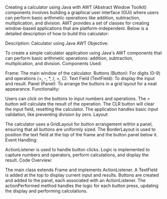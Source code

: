 Creating a calculator using Java with AWT (Abstract Window Toolkit) components involves building a graphical user interface (GUI) where users can perform basic arithmetic operations like addition, subtraction, multiplication, and division. AWT provides a set of classes for creating window-based applications that are platform-independent. Below is a detailed description of how to build this calculator:

Description: Calculator using Java AWT
Objective:

To create a simple calculator application using Java's AWT components that can perform basic arithmetic operations: addition, subtraction, multiplication, and division.
Components Used:

Frame: The main window of the calculator.
Buttons (Button): For digits (0-9) and operations (+, -, *, /, =, C).
Text Field (TextField): To display the input and result.
Panel (Panel): To arrange the buttons in a grid layout for a neat appearance.
Functionality:

Users can click on the buttons to input numbers and operations.
The = button will calculate the result of the operation.
The CLR button will clear the input field, resetting the calculator.
The application handles basic input validation, like preventing division by zero.
Layout:

The calculator uses a GridLayout for button arrangement within a panel, ensuring that all buttons are uniformly sized.
The BorderLayout is used to position the text field at the top of the frame and the button panel below it.
Event Handling:

ActionListener is used to handle button clicks.
Logic is implemented to capture numbers and operators, perform calculations, and display the result.
Code Overview:

The main class extends Frame and implements ActionListener.
A TextField is added at the top to display current input and results.
Buttons are created and added to the panel, each associated with an ActionListener.
The actionPerformed method handles the logic for each button press, updating the display and performing calculations.
